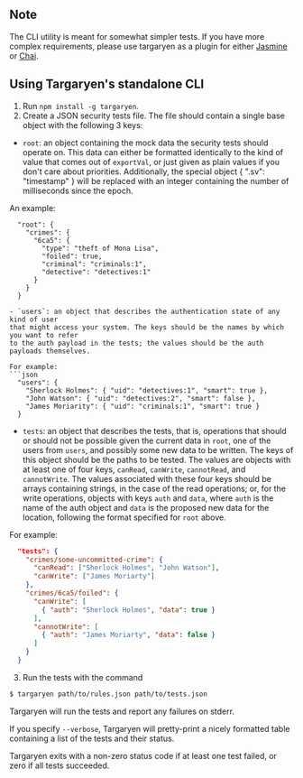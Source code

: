 
## Note

The CLI utility is meant for somewhat simpler tests. If you have more complex
requirements, please use targaryen as a plugin for either [Jasmine](https://jasmine.github.io) or [Chai](http://chaijs.com).

## Using Targaryen's standalone CLI

1. Run `npm install -g targaryen`.
2. Create a JSON security tests file. The file should contain a single base object
with the following 3 keys:

  - `root`: an object containing the mock data the security tests should
  operate on. This data can either be formatted identically to the kind of value that
  comes out of `exportVal`, or just given as plain values if you don't care about priorities.
  Additionally, the special object { ".sv": "timestamp" } will be replaced with
  an integer containing the number of milliseconds since the epoch.

  An example:
  ```
    "root": {
      "crimes": {
        "6ca5": {
          "type": "theft of Mona Lisa",
          "foiled": true,
          "criminal": "criminals:1",
          "detective": "detectives:1"
        }
      }
    }
  
  - `users`: an object that describes the authentication state of any kind of user
  that might access your system. The keys should be the names by which you want to refer
  to the auth payload in the tests; the values should be the auth payloads themselves.
  
  For example:
  ```json
    "users": {
      "Sherlock Holmes": { "uid": "detectives:1", "smart": true },
      "John Watson": { "uid": "detectives:2", "smart": false },
      "James Moriarity": { "uid": "criminals:1", "smart": true }
    }
  ```

  - `tests`: an object that describes the tests, that is, operations that should or
  should not be possible given the current data in `root`, one of the users from `users`,
  and possibly some new data to be written.
  The keys of this object should be the paths to be tested. The values are objects with at least
  one of four keys, `canRead`, `canWrite`, `cannotRead`, and `cannotWrite`. The values associated
  with these four keys should be arrays containing strings, in the case of the read
  operations; or, for the write operations, objects with keys `auth` and `data`, where `auth`
  is the name of the auth object and `data` is the proposed new data for the location, following
  the format specified for `root` above.

  For example:
  ```json
    "tests": {
      "crimes/some-uncommitted-crime": {
        "canRead": ["Sherlock Holmes", "John Watson"],
        "canWrite": ["James Moriarty"]
      },
      "crimes/6ca5/foiled": {
        "canWrite": [
          { "auth": "Sherlock Holmes", "data": true }
        ],
        "cannotWrite": [
          { "auth": "James Moriarty", "data": false }
        ]
      }
    }
  ```

3. Run the tests with the command
```bash
$ targaryen path/to/rules.json path/to/tests.json
```

Targaryen will run the tests and report any failures on stderr.

If you specify `--verbose`, Targaryen will pretty-print a nicely formatted table
containing a list of the tests and their status.

Targaryen exits with a non-zero status code if at least one test failed, or zero if
all tests succeeded.

